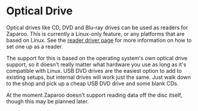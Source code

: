 # Optical Drive

Optical drives like CD, DVD and Blu-ray drives can be used as readers for Zaparoo. This is currently a Linux-only feature, or any platforms that are based on Linux. See the [reader driver page](/docs/core/drivers/#optical-drive) for more information on how to set one up as a reader.

The support for this is based on the operating system's own optical drive support, so it doesn't really matter what hardware you use as long as it's compatible with Linux. USB DVD drives are the easiest option to add to existing setups, but internal drives will work just the same. Just walk down to the shop and pick up a cheap USB DVD drive and some blank CDs.

At the moment Zaparoo doesn't support reading data off the disc itself, though this may be planned later.
